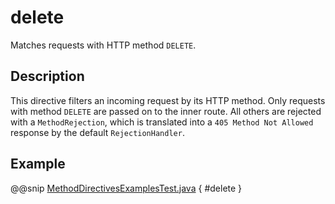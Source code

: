 <a id="delete-java"></a>
# delete

Matches requests with HTTP method `DELETE`.

## Description

This directive filters an incoming request by its HTTP method. Only requests with
method `DELETE` are passed on to the inner route. All others are rejected with a
`MethodRejection`, which is translated into a `405 Method Not Allowed` response
by the default `RejectionHandler`.

## Example

@@snip [MethodDirectivesExamplesTest.java](../../../../../../../test/java/docs/http/javadsl/server/directives/MethodDirectivesExamplesTest.java) { #delete }